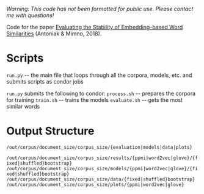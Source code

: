 *Warning: This code has not been formatted for public use. Please contact me with questions!*

Code for the paper [Evaluating the Stability of Embedding-based Word Similarities](https://maria-antoniak.github.io/publications) (Antoniak & Mimno, 2018).

# Scripts

`run.py` -- the main file that loops through all the corpora, models, etc. and submits scripts as condor jobs

`run.py` submits the following to condor:
`process.sh` -- prepares the corpora for training
`train.sh` -- trains the models
`evaluate.sh` -- gets the most similar words

# Output Structure

`/out/corpus/document_size/corpus_size/{evaluation|models|data|plots}`

`/out/corpus/document_size/corpus_size/results/{ppmi|word2vec|glove}/{fixed|shuffled}bootstrap}`
`/out/corpus/document_size/corpus_size/models/{ppmi|word2vec|glove}/{fixed|shuffled}bootstrap}`
`/out/corpus/document_size/corpus_size/data/{fixed|shuffled}bootstrap}`
`/out/corpus/document_size/corpus_size/plots/{ppmi|word2vec|glove}`
